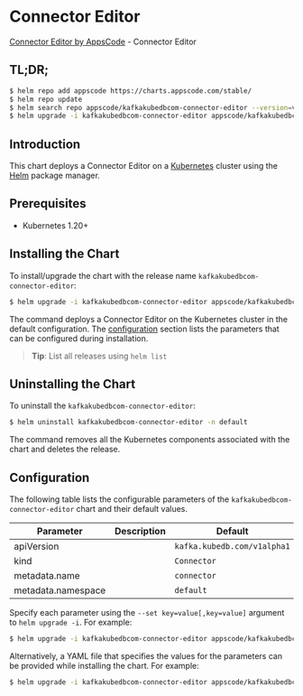 # Connector Editor

[Connector Editor by AppsCode](https://appscode.com) - Connector Editor

## TL;DR;

```bash
$ helm repo add appscode https://charts.appscode.com/stable/
$ helm repo update
$ helm search repo appscode/kafkakubedbcom-connector-editor --version=v0.23.0
$ helm upgrade -i kafkakubedbcom-connector-editor appscode/kafkakubedbcom-connector-editor -n default --create-namespace --version=v0.23.0
```

## Introduction

This chart deploys a Connector Editor on a [Kubernetes](http://kubernetes.io) cluster using the [Helm](https://helm.sh) package manager.

## Prerequisites

- Kubernetes 1.20+

## Installing the Chart

To install/upgrade the chart with the release name `kafkakubedbcom-connector-editor`:

```bash
$ helm upgrade -i kafkakubedbcom-connector-editor appscode/kafkakubedbcom-connector-editor -n default --create-namespace --version=v0.23.0
```

The command deploys a Connector Editor on the Kubernetes cluster in the default configuration. The [configuration](#configuration) section lists the parameters that can be configured during installation.

> **Tip**: List all releases using `helm list`

## Uninstalling the Chart

To uninstall the `kafkakubedbcom-connector-editor`:

```bash
$ helm uninstall kafkakubedbcom-connector-editor -n default
```

The command removes all the Kubernetes components associated with the chart and deletes the release.

## Configuration

The following table lists the configurable parameters of the `kafkakubedbcom-connector-editor` chart and their default values.

|     Parameter      | Description |                Default                 |
|--------------------|-------------|----------------------------------------|
| apiVersion         |             | <code>kafka.kubedb.com/v1alpha1</code> |
| kind               |             | <code>Connector</code>                 |
| metadata.name      |             | <code>connector</code>                 |
| metadata.namespace |             | <code>default</code>                   |


Specify each parameter using the `--set key=value[,key=value]` argument to `helm upgrade -i`. For example:

```bash
$ helm upgrade -i kafkakubedbcom-connector-editor appscode/kafkakubedbcom-connector-editor -n default --create-namespace --version=v0.23.0 --set apiVersion=kafka.kubedb.com/v1alpha1
```

Alternatively, a YAML file that specifies the values for the parameters can be provided while
installing the chart. For example:

```bash
$ helm upgrade -i kafkakubedbcom-connector-editor appscode/kafkakubedbcom-connector-editor -n default --create-namespace --version=v0.23.0 --values values.yaml
```
